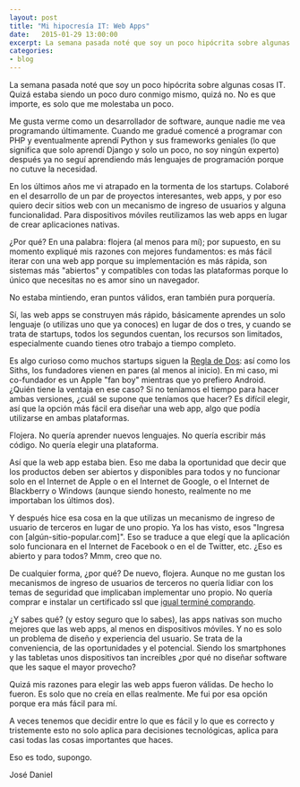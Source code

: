 ```yaml
---
layout: post
title: "Mi hipocresía IT: Web Apps"
date:   2015-01-29 13:00:00
excerpt: La semana pasada noté que soy un poco hipócrita sobre algunas cosas IT y escribí sobre eso.
categories:
- blog
---
```


La semana pasada noté que soy un poco hipócrita sobre algunas cosas IT. Quizá estaba siendo un poco duro conmigo mismo, quizá no. No es que importe, es solo que me molestaba un poco.

Me gusta verme como un desarrollador de software, aunque nadie me vea programando últimamente. Cuando me gradué comencé a programar con PHP y eventualmente aprendí Python y sus frameworks geniales (lo que significa que solo aprendí Django y solo un poco, no soy ningún experto) después ya no seguí aprendiendo más lenguajes de programación porque no cutuve la necesidad.

En los últimos años me vi atrapado en la tormenta de los startups. Colaboré en el desarrollo de un par de proyectos interesantes, web apps, y por eso quiero decir sitios web con un mecanismo de ingreso de usuarios y alguna funcionalidad. Para dispositivos móviles reutilizamos las web apps en lugar de crear aplicaciones nativas.

¿Por qué? En una palabra: flojera (al menos para mí); por supuesto, en su momento expliqué mis razones con mejores fundamentos: es más fácil iterar con una web app porque su implementación es más rápida, son sistemas más "abiertos" y compatibles con todas las plataformas porque lo único que necesitas no es amor sino un navegador.

No estaba mintiendo, eran puntos válidos, eran también pura porquería.

Sí, las web apps se construyen más rápido, básicamente aprendes un solo lenguaje (o utilizas uno que ya conoces) en lugar de dos o tres, y cuando se trata de startups, todos los segundos cuentan, los recursos son limitados, especialmente cuando tienes otro trabajo a tiempo completo.

Es algo curioso como muchos startups siguen la [Regla de Dos](http://es.starwars.wikia.com/wiki/Regla_de_Dos): así como los Siths, los fundadores vienen en pares (al menos al inicio). En mi caso, mi co-fundador es un Apple "fan boy" mientras que yo prefiero Android. ¿Quién tiene la ventaja en ese caso? Si no teníamos el tiempo para hacer ambas versiones, ¿cuál se supone que teníamos que hacer? Es difícil elegir, así que la opción más fácil era diseñar una web app, algo que podía utilizarse en ambas plataformas.

Flojera. No quería aprender nuevos lenguajes. No quería escribir más código. No quería elegir una plataforma.

Así que la web app estaba bien. Eso me daba la oportunidad que decir que los productos deben ser abiertos y disponibles para todos y no funcionar solo en el Internet de Apple o en el Internet de Google, o el Internet de Blackberry o Windows (aunque siendo honesto, realmente no me importaban los últimos dos).

Y después hice esa cosa en la que utilizas un mecanismo de ingreso de usuario de terceros en lugar de uno propio. Ya los has visto, esos "Ingresa con [algún-sitio-popular.com]". Eso se traduce a que elegí que la aplicación solo funcionara en el Internet de Facebook o en el de Twitter, etc. ¿Eso es abierto y para todos? Mmm, creo que no.

De cualquier forma, ¿por qué? De nuevo, flojera. Aunque no me gustan los mecanismos de ingreso de usuarios de terceros no quería lidiar con los temas de seguridad que implicaban implementar uno propio. No quería comprar e instalar un certificado ssl que [igual terminé comprando](http://www.jdzarate.com/blog/2015/01/10/notas-sobre-ssl.html).

¿Y sabes qué? (y estoy seguro que lo sabes), las apps nativas son mucho mejores que las web apps, al menos en dispositivos móviles. Y no es solo un problema de diseño y experiencia del usuario. Se trata de la conveniencia, de las oportunidades y el potencial. Siendo los smartphones y las tabletas unos dispositivos tan increíbles ¿por qué no diseñar software que les saque el mayor provecho?

Quizá mis razones para elegir las web apps fueron válidas. De hecho lo fueron. Es solo que no creía en ellas realmente. Me fui por esa opción porque era más fácil para mí.

A veces tenemos que decidir entre lo que es fácil y lo que es correcto y tristemente esto no solo aplica para decisiones tecnológicas, aplica para casi todas las cosas importantes que haces. 

Eso es todo, supongo.

José Daniel
